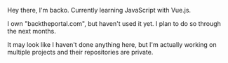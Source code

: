 Hey there, I'm backo. Currently learning JavaScript with Vue.js.

I own "backtheportal.com", but haven't used it yet. I plan to do so through the next months.

It may look like I haven't done anything here, but I'm actually working on multiple projects and their repositories are private.
